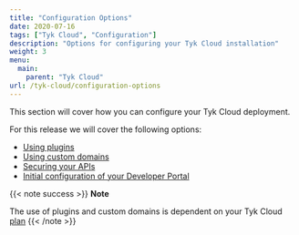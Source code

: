 ```yaml
---
title: "Configuration Options"
date: 2020-07-16
tags: ["Tyk Cloud", "Configuration"]
description: "Options for configuring your Tyk Cloud installation"
weight: 3
menu:
  main:
    parent: "Tyk Cloud"
url: /tyk-cloud/configuration-options
---
```


This section will cover how you can configure your Tyk Cloud deployment.

For this release we will cover the following options:

- [Using plugins](/docs/tyk-cloud/using-plugins/)
- [Using custom domains](/docs/tyk-cloud/using-custom-domains/)
- [Securing your APIs](/docs/tyk-cloud/configuration-options/)
- [Initial configuration of your Developer Portal](/docs/tyk-cloud/initial-portal-config/)

{{< note success >}}
**Note**
 
The use of plugins and custom domains is dependent on your Tyk Cloud [plan](/docs/tyk-cloud/account-billing/plans/)
{{< /note >}}